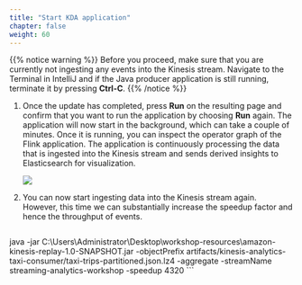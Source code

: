 ```yaml
---
title: "Start KDA application"
chapter: false
weight: 60
---
```


{{% notice warning %}}
Before you proceed, make sure that you are currently not ingesting any events into the Kinesis stream. Navigate to the Terminal in IntelliJ and if the Java producer application is still running, terminate it by pressing **Ctrl-C**.
{{% /notice %}}

1. Once the update has completed, press **Run** on the resulting page and confirm that you want to run the application by choosing **Run** again. The application will now start in the background, which can take a couple of minutes. Once it is running, you can inspect the operator graph of the Flink application. The application is continuously processing the data that is ingested into the Kinesis stream and sends derived insights to Elasticsearch for visualization.

	![](/images/kda-running-app.png)

2. You can now start ingesting data into the Kinesis stream again. However, this time we can substantially increase the speedup factor and hence the throughput of events.

	```
java -jar C:\Users\Administrator\Desktop\workshop-resources\amazon-kinesis-replay-1.0-SNAPSHOT.jar -objectPrefix artifacts/kinesis-analytics-taxi-consumer/taxi-trips-partitioned.json.lz4 -aggregate -streamName streaming-analytics-workshop -speedup 4320 
	```

